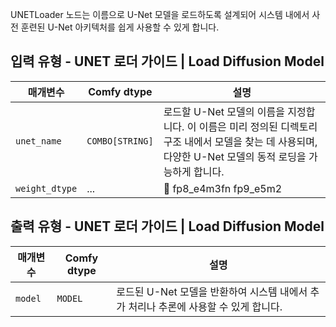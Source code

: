 
UNETLoader 노드는 이름으로 U-Net 모델을 로드하도록 설계되어 시스템 내에서 사전 훈련된 U-Net 아키텍처를 쉽게 사용할 수 있게 합니다.

## 입력 유형 - UNET 로더 가이드 | Load Diffusion Model

| 매개변수   | Comfy dtype  | 설명 |
|-------------|--------------|-------------|
| `unet_name` | `COMBO[STRING]` | 로드할 U-Net 모델의 이름을 지정합니다. 이 이름은 미리 정의된 디렉토리 구조 내에서 모델을 찾는 데 사용되며, 다양한 U-Net 모델의 동적 로딩을 가능하게 합니다. |
| `weight_dtype` | ... | 🚧  fp8_e4m3fn fp9_e5m2  |

## 출력 유형  - UNET 로더 가이드 | Load Diffusion Model

| 매개변수 | Comfy dtype | 설명 |
|-----------|-------------|-------------|
| `model`   | `MODEL`     | 로드된 U-Net 모델을 반환하여 시스템 내에서 추가 처리나 추론에 사용할 수 있게 합니다. |
